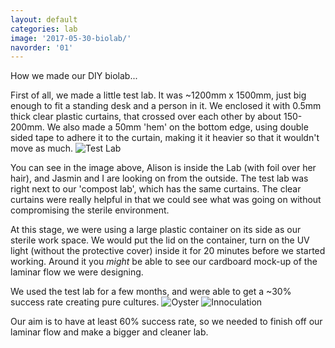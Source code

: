 ```yaml
---
layout: default
categories: lab
image: '2017-05-30-biolab/'
navorder: '01'
---
```

How we made our DIY biolab...

First of all, we made a little test lab. It was ~1200mm x 1500mm, just big enough to fit a standing desk and a person in it. We enclosed it with 0.5mm thick clear plastic curtains, that crossed over each other by about 150-200mm. We also made a 50mm 'hem' on the bottom edge, using double sided tape to adhere it to the curtain, making it it heavier so that it wouldn't move as much. 
![Test Lab]({{site.baseurl}}{{site.imageurl}}{{page.image}}test-lab-out.png)

You can see in the image above, Alison is inside the Lab (with foil over her hair), and Jasmin and I are looking on from the outside. The test lab was right next to our 'compost lab', which has the same curtains. The clear curtains were really helpful in that we could see what was going on without compromising the sterile environment. 

At this stage, we were using a large plastic container on its side as our sterile work space. We would put the lid on the container, turn on the UV light (without the protective cover) inside it for 20 minutes before we started working. Around it you *might* be able to see our cardboard mock-up of the laminar flow we were designing.

We used the test lab for a few months, and were able to get a ~30% success rate creating pure cultures. 
![Oyster]({{site.baseurl}}{{site.imageurl}}{{page.image}}isolation-oyster.png)
![Innoculation]({{site.baseurl}}{{site.imageurl}}{{page.image}}innoculation.png)

Our aim is to have at least 60% success rate, so we needed to finish off our laminar flow and make a bigger and cleaner lab.  
